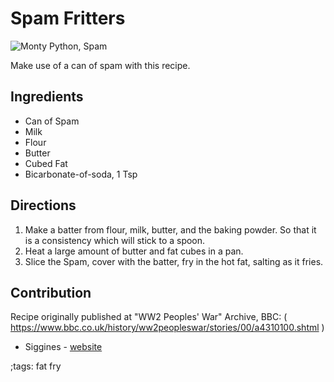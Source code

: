 # Spam Fritters

![Monty Python, Spam](pix/monty-python-spam.webp)

Make use of a can of spam with this recipe. 

## Ingredients

- Can of Spam
- Milk
- Flour
- Butter
- Cubed Fat
- Bicarbonate-of-soda, 1 Tsp

## Directions

1. Make a batter from flour, milk, butter, and the baking powder. So that it is a consistency which will stick to a spoon.
2. Heat a large amount of butter and fat cubes in a pan.
3. Slice the Spam, cover with the batter, fry in the hot fat, salting as it fries.

## Contribution

Recipe originally published at "WW2 Peoples' War" Archive, BBC: ( https://www.bbc.co.uk/history/ww2peopleswar/stories/00/a4310100.shtml )

- Siggines - [website](http://jacobsiggins.co.uk)

;tags: fat fry
